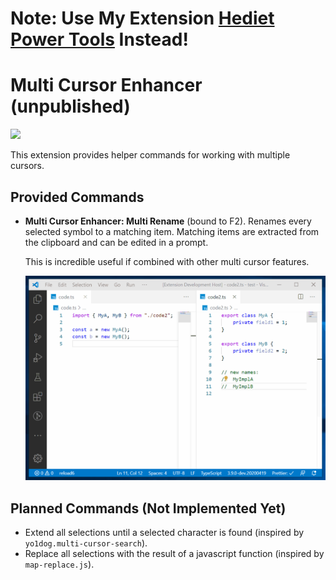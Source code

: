 # Note: Use My Extension [Hediet Power Tools](https://github.com/hediet/vscode-hediet-power-tools) Instead!

# Multi Cursor Enhancer (unpublished)

[![](https://img.shields.io/twitter/follow/hediet_dev.svg?style=social)](https://twitter.com/intent/follow?screen_name=hediet_dev)

This extension provides helper commands for working with multiple cursors.

## Provided Commands

-   **Multi Cursor Enhancer: Multi Rename** (bound to F2). Renames every selected symbol to a matching item. Matching items are extracted from the clipboard and can be edited in a prompt.

    This is incredible useful if combined with other multi cursor features.

    ![](./docs/demo-multi-rename.gif)

## Planned Commands (Not Implemented Yet)

-   Extend all selections until a selected character is found (inspired by `yo1dog.multi-cursor-search`).
-   Replace all selections with the result of a javascript function (inspired by `map-replace.js`).
